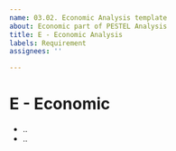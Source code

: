 ```yaml
---
name: 03.02. Economic Analysis template
about: Economic part of PESTEL Analysis
title: E - Economic Analysis
labels: Requirement
assignees: ''

---
```


# E - Economic

- ..
- ..
